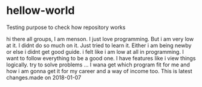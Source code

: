 # hellow-world
Testing purpose to check how repository works

hi there all groups,
I am menson. I just love programming. But i am very low at it. I didnt do so much on it. Just tried to learn it. Either i am being newby or else i didnt get good guide. i felt like i am low at all in programming. I want to follow everything to be a good one. I have features like i view things logically. try to solve problems ... I wana get which program fit for me and how i am gonna get it for my career and a way of income too. This is latest changes.made on 2018-01-07
